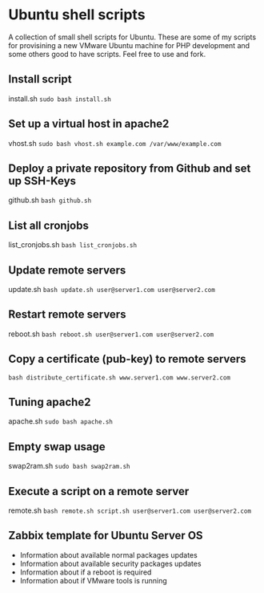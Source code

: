 Ubuntu shell scripts
==============

A collection of small shell scripts for Ubuntu. These are some of my scripts for provisining a new VMware Ubuntu machine for PHP development and some others good to have scripts. Feel free to use and fork.

## Install script
install.sh
`sudo bash install.sh`

## Set up a virtual host in apache2
vhost.sh
`sudo bash vhost.sh example.com /var/www/example.com`

## Deploy a private repository from Github and set up SSH-Keys
github.sh
`bash github.sh`

## List all cronjobs
list_cronjobs.sh
`bash list_cronjobs.sh`

## Update remote servers
update.sh
`bash update.sh user@server1.com user@server2.com`

## Restart remote servers
reboot.sh
`bash reboot.sh user@server1.com user@server2.com`

## Copy a certificate (pub-key) to remote servers
`bash distribute_certificate.sh www.server1.com www.server2.com`

## Tuning apache2
apache.sh
`sudo bash apache.sh`

## Empty swap usage
swap2ram.sh
`sudo bash swap2ram.sh`

## Execute a script on a remote server
remote.sh
`bash remote.sh script.sh user@server1.com user@server2.com`

## Zabbix template for Ubuntu Server OS
- Information about available normal packages updates
- Information about available security packages updates
- Information about if a reboot is required
- Information about if VMware tools is running
